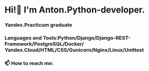 # Hi!👋 I'm Anton.Python-developer.
### Yandex.Practicum graduate

### Languages and Tools:Python/Django/Django-REST-Framework/PostgreSQL/Docker/  Yandex.Cloud/HTML/CSS/Gunicorn/Nginx/Linux/Unittest

### 📫 How to reach me:
<!--
**antsakharov/antsakharov** is a ✨ _special_ ✨ repository because its `README.md` (this file) appears on your GitHub profile.

Here are some ideas to get you started:

- 🔭 I’m currently working on ...
- 🌱 I’m currently learning ...
- 👯 I’m looking to collaborate on ...
- 🤔 I’m looking for help with ...
- 💬 Ask me about ...
- 📫 How to reach me: ...
- 😄 Pronouns: ...
- ⚡ Fun fact: ...
-->
